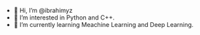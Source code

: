 - 👋 Hi, I’m @ibrahimyz
- 👀 I’m interested in Python and C++. 
- 🌱 I’m currently learning Meachine Learning and Deep Learning.
<!---
ibrahimyz/ibrahimyz is a ✨ special ✨ repository because its `README.md` (this file) appears on your GitHub profile.
You can click the Preview link to take a look at your changes.
--->
